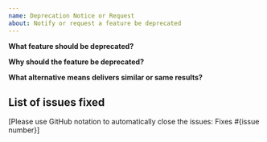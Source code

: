 ```yaml
---
name: Deprecation Notice or Request
about: Notify or request a feature be deprecated
---
```


**What feature should be deprecated?**

**Why should the feature be deprecated?**

**What alternative means delivers similar or same results?**

## List of issues fixed

[Please use GitHub notation to automatically close the issues: Fixes #{issue number}]

